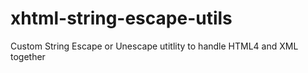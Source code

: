 # xhtml-string-escape-utils
Custom String Escape or Unescape utitlity to handle HTML4 and XML together
